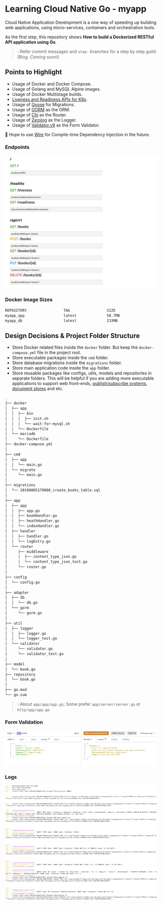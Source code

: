 # Learning Cloud Native Go - myapp
Cloud Native Application Development is a one way of speeding up building web applications, using micro-services, containers and orchestration tools.

As the first step, this repository shows **How to build a Dockerized RESTful API application using Go**. 

>💡Refer commit messages and `step-` branches for a step by step guild. (Blog: _Coming soon!_)

## Points to Highlight
- Usage of Docker and Docker Compose.
- Usage of Golang and MySQL Alpine images.
- Usage of Docker Multistage builds.
- [Liveness and Readiness APIs for K8s](https://kubernetes.io/docs/tasks/configure-pod-container/configure-liveness-readiness-probes/).
- Usage of [Goose](https://github.com/pressly/goose) for Migrations.
- Usage of [GORM](https://gorm.io/) as the ORM.
- Usage of [Chi](https://github.com/go-chi/chi) as the Router.
- Usage of [Zerolog](https://github.com/rs/zerolog) as the Logger.
- Usage of [Validator.v9](https://gopkg.in/go-playground/validator.v9) as the Form Validator.

💭 Hope to use [Wire](https://github.com/google/wire) for Compile-time Dependency Injection in the future.

### Endpoints
![endpoints](doc/assets/endpoints.png)

### Docker Image Sizes
```bash
REPOSITORY                 TAG                 SIZE
myapp_app                  latest              58.7MB
myapp_db                   latest              233MB
```


## Design Decisions & Project Folder Structure
- Store Docker related files inside the `docker` folder. But keep the `docker-compose.yml` file in the project root.
- Store executable packages inside the `cmd` folder.
- Store database migrations inside the `migrations` folder.
- Store main application code inside the `app` folder.
- Store reusable packages like configs, utils, models and repositories in separate folders. This will be helpful if you are adding more executable applications to support web front-ends, [publish/subscribe systems](https://en.wikipedia.org/wiki/Publish%E2%80%93subscribe_pattern), [document stores](https://en.wikipedia.org/wiki/Document-oriented_database) and etc.

```bash
.
├── docker
│  ├── app
│  │  ├── bin
│  │  │  ├── init.sh
│  │  │  └── wait-for-mysql.sh
│  │  └── Dockerfile
│  └── mariadb
│     └── Dockerfile
├── docker-compose.yml
│
├── cmd
│  ├── app
│  │  └── main.go
│  └── migrate
│     └── main.go
│
├── migrations
│  └── 20190805170000_create_books_table.sql
│
├── app
│  ├── app
│  │  ├── app.go
│  │  ├── bookHandler.go
│  │  ├── heathHandler.go
│  │  └── indexHandler.go
│  ├── handler
│  │  ├── handler.go
│  │  └── logEntry.go
│  └── router
│     ├── middleware
│     │  ├── content_type_json.go
│     │  └── content_type_json_test.go
│     └── router.go
│
├── config
│  └── config.go
│
├── adapter
│  ├── db
│  │  └── db.go
│  └── gorm
│     └── gorm.go
│
├── util
│  ├── logger
│  │  ├── logger.go
│  │  └── logger_test.go
│  └── validator
│     └── validator.go
|     └── validator_test.go
│
├── model
│  └── book.go
├── repository
│  └── book.go
│
├── go.mod
└── go.sum
```

>💡About `app/app/app.go`; Some prefer `app/server/server.go` or `http/app/app.go`

### Form Validation
![Form validation](doc/assets/form_validation.png)

### Logs
![Logs in app init](doc/assets/logs_app_init.png)
![Logs in crud](doc/assets/logs_crud.png)
